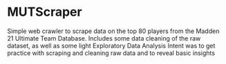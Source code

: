 # MUTScraper
Simple web crawler to scrape data on the top 80 players from the Madden 21 Ultimate Team Database. 
Includes some data cleaning of the raw dataset, as well as some light Exploratory Data Analysis
Intent was to get practice with scraping and cleaning raw data and to reveal basic insights

